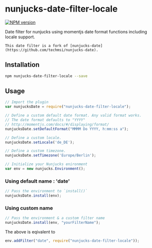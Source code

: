# nunjucks-date-filter-locale

[![NPM version](https://badge.fury.io/js/nunjucks-date-filter-locale.svg)](http://badge.fury.io/js/nunjucks-date-filter-locale)

Date filter for nunjucks using momentjs date format functions including locale support.

	This date filter is a fork of [nunjucks-date](https://github.com/techmsi/nunjucks-date).


## Installation

```bash
npm nunjucks-date-filter-locale --save
```

## Usage

```js
// Import the plugin
var nunjucksDate = require("nunjucks-date-filter-locale");

// Define a custom default date format. Any valid format works.
// The date format defaults to "YYYY"
// http://momentjs.com/docs/#/displaying/format/
nunjucksDate.setDefaultFormat("MMMM Do YYYY, h:mm:ss a");

// Define a custom locale.
nunjucksDate.setLocale('de_DE');

// Define a custom timezone.
nunjucksDate.setTimezone('Europe/Berlin');

// Initialize your Nunjucks enironment
var env = new nunjucks.Environment();
```

### Using default name : 'date'

```js
// Pass the environment to `install()`
nunjucksDate.install(env);
```

### Using custom name

```js
// Pass the environment & a custom filter name
nunjucksDate.install(env, "yourFilterName");
```

The above is eqivalent to

```js
env.addFilter("date", require("nunjucks-date-filter-locale"));
```
